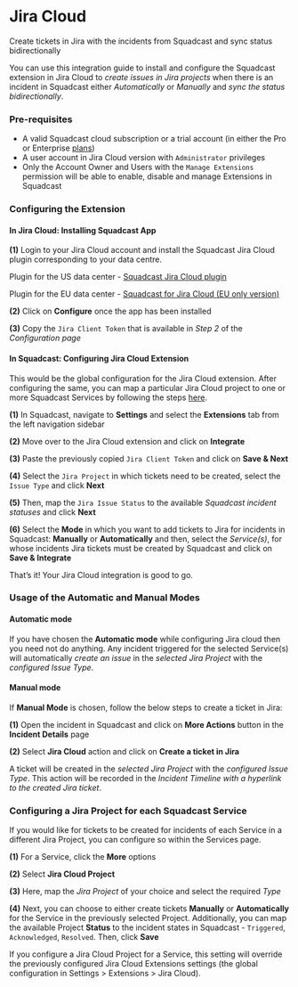 # Jira Cloud

Create tickets in Jira with the incidents from Squadcast and sync status bidirectionally

You can use this integration guide to install and configure the Squadcast extension in Jira Cloud to _create issues in Jira projects_ when there is an incident in Squadcast either _Automatically_ or _Manually_ and _sync the status bidirectionally_.

### Pre-requisites <a href="#pre-requisites" id="pre-requisites"></a>

* A valid Squadcast cloud subscription or a trial account (in either the Pro or Enterprise [plans](https://squadcast.com/pricing))
* A user account in Jira Cloud version with `Administrator` privileges
* Only the Account Owner and Users with the `Manage Extensions` permission will be able to enable, disable and manage Extensions in Squadcast

### Configuring the Extension <a href="#configuring-the-extension" id="configuring-the-extension"></a>

#### In Jira Cloud: Installing Squadcast App <a href="#in-jira-cloud-installing-squadcast-app" id="in-jira-cloud-installing-squadcast-app"></a>

**(1)** Login to your Jira Cloud account and install the Squadcast Jira Cloud plugin corresponding to your data centre.

Plugin for the US data center - [Squadcast Jira Cloud plugin](https://marketplace.atlassian.com/apps/1221041/squadcast-for-jira-cloud?hosting=cloud\&tab=overview)

Plugin for the EU data center - [Squadcast for Jira Cloud (EU only version)](https://marketplace.atlassian.com/apps/1227594/squadcast-for-jira-cloud-eu-only-version?tab=overview\&hosting=cloud)

**(2)** Click on **Configure** once the app has been installed

**(3)** Copy the `Jira Client Token` that is available in _Step 2_ of the _Configuration page_

#### In Squadcast: Configuring Jira Cloud Extension <a href="#in-squadcast-configuring-jira-cloud-extension" id="in-squadcast-configuring-jira-cloud-extension"></a>

This would be the global configuration for the Jira Cloud extension. After configuring the same, you can map a particular Jira Cloud project to one or more Squadcast Services by following the steps [here](broken-reference).

**(1)** In Squadcast, navigate to **Settings** and select the **Extensions** tab from the left navigation sidebar

**(2)** Move over to the Jira Cloud extension and click on **Integrate**

**(3)** Paste the previously copied `Jira Client Token` and click on **Save & Next**

**(4)** Select the `Jira Project` in which tickets need to be created, select the `Issue Type` and click **Next**

**(5)** Then, map the `Jira Issue Status` to the available _Squadcast incident statuses_ and click **Next**

**(6)** Select the **Mode** in which you want to add tickets to Jira for incidents in Squadcast: **Manually** or **Automatically** and then, select the _Service(s)_, for whose incidents Jira tickets must be created by Squadcast and click on **Save & Integrate**

That’s it! Your Jira Cloud integration is good to go.

### Usage of the Automatic and Manual Modes <a href="#usage-of-the-automatic-and-manual-modes" id="usage-of-the-automatic-and-manual-modes"></a>

#### Automatic mode <a href="#automatic-mode" id="automatic-mode"></a>

If you have chosen the **Automatic mode** while configuring Jira cloud then you need not do anything. Any incident triggered for the selected Service(s) will automatically _create an issue_ in the _selected Jira Project_ with the _configured Issue Type_.

#### Manual mode <a href="#manual-mode" id="manual-mode"></a>

If **Manual Mode** is chosen, follow the below steps to create a ticket in Jira:

**(1)** Open the incident in Squadcast and click on **More Actions** button in the **Incident Details** page

**(2)** Select **Jira Cloud** action and click on **Create a ticket in Jira**

A ticket will be created in the _selected Jira Project_ with the _configured Issue Type_. This action will be recorded in the _Incident Timeline with a hyperlink to the created Jira ticket_.

### Configuring a Jira Project for each Squadcast Service <a href="#configuring-a-jira-project-for-each-squadcast-service" id="configuring-a-jira-project-for-each-squadcast-service"></a>

If you would like for tickets to be created for incidents of each Service in a different Jira Project, you can configure so within the Services page.

**(1)** For a Service, click the **More** options

**(2)** Select **Jira Cloud Project**

**(3)** Here, map the _Jira Project_ of your choice and select the required _Type_

**(4)** Next, you can choose to either create tickets **Manually** or **Automatically** for the Service in the previously selected Project. Additionally, you can map the available Project **Status** to the incident states in Squadcast - `Triggered`, `Acknowledged`, `Resolved`. Then, click **Save**

If you configure a Jira Cloud Project for a Service, this setting will override the previously configured Jira Cloud Extensions settings (the global configuration in Settings > Extensions > Jira Cloud).
